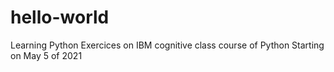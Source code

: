 # hello-world
Learning Python
Exercices on IBM cognitive class course of Python
Starting on May 5 of 2021
